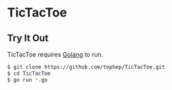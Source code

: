 # TicTacToe


## Try It Out

TicTacToe requires [Golang](https://golang.org/dl/) to run.

```sh
$ git clone https://github.com/tophep/TicTacToe.git
$ cd TicTacToe
$ go run *.go
```